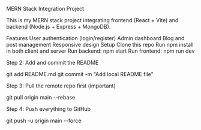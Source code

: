 MERN Stack Integration Project

This is my MERN stack project integrating frontend (React + Vite) and backend (Node.js + Express + MongoDB).

Features
User authentication (login/register)
Admin dashboard
Blog and post management
Responsive design
Setup
Clone this repo
Run npm install in both client and server
Run backend: npm start
Run frontend: npm run dev


Step 2: Add and commit the README 

git add README.md git commit -m "Add local README file"

Step 3: Pull the remote repo first (important) 

git pull origin main --rebase

Step 4: Push everything to GitHub 

git push -u origin main --force